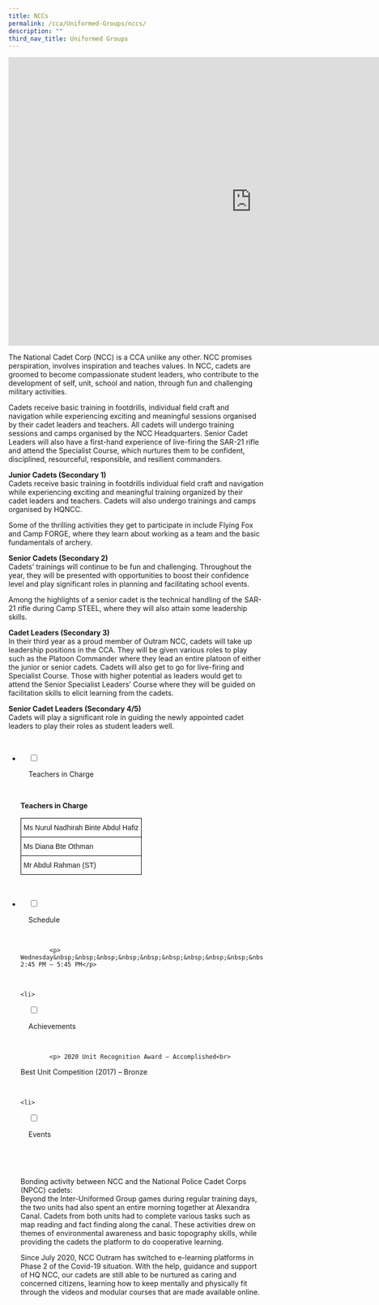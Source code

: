```yaml
---
title: NCCs
permalink: /cca/Uniformed-Groups/nccs/
description: ""
third_nav_title: Uniformed Groups
---
```

<iframe allowfullscreen="true" height="569" width="960" frameborder="0" src="https://docs.google.com/presentation/d/e/2PACX-1vTE2L9pwBZyr0kQoM7t_IYVhD_Yy_40IBSSrk8LYqBCQTDGAaMkBXFoFIkMkzFbMctBNT7yxPVOX722/embed?start=false&amp;loop=false&amp;delayms=3000"></iframe>

The National Cadet Corp (NCC) is a CCA unlike any other. NCC promises perspiration, involves inspiration and teaches values. In NCC, cadets are groomed to become compassionate student leaders, who contribute to the development of self, unit, school and nation, through fun and challenging military activities.  
  
Cadets receive basic training in footdrills, individual field craft and navigation while experiencing exciting and meaningful sessions organised by their cadet leaders and teachers. All cadets will undergo training sessions and camps organised by the NCC Headquarters. Senior Cadet Leaders will also have a first-hand experience of live-firing the SAR-21 rifle and attend the Specialist Course, which nurtures them to be confident, disciplined, resourceful, responsible, and resilient commanders.  
  
**Junior Cadets (Secondary 1)**  
Cadets receive basic training in footdrills individual field craft and navigation while experiencing exciting and meaningful training organized by their cadet leaders and teachers. Cadets will also undergo trainings and camps organised by HQNCC.  
  
Some of the thrilling activities they get to participate in include Flying Fox and Camp FORGE, where they learn about working as a team and the basic fundamentals of archery.  
  
**Senior Cadets (Secondary 2)**  
Cadets’ trainings will continue to be fun and challenging. Throughout the year, they will be presented with opportunities to boost their confidence level and play significant roles in planning and facilitating school events.  
  
Among the highlights of a senior cadet is the technical handling of the SAR-21 rifle during Camp STEEL, where they will also attain some leadership skills.  
  
**Cadet Leaders (Secondary 3)**  
In their third year as a proud member of Outram NCC, cadets will take up leadership positions in the CCA. They will be given various roles to play such as the Platoon Commander where they lead an entire platoon of either the junior or senior cadets. Cadets will also get to go for live-firing and Specialist Course. Those with higher potential as leaders would get to attend the Senior Specialist Leaders’ Course where they will be guided on facilitation skills to elicit learning from the cadets.  
  
**Senior Cadet Leaders (Secondary 4/5)**  
Cadets will play a significant role in guiding the newly appointed cadet leaders to play their roles as student leaders well.

<ul class="jekyllcodex_accordion">

&nbsp;&nbsp;<li>

&nbsp;&nbsp;&nbsp;&nbsp;<input id="accordion1" type="checkbox">

&nbsp;&nbsp;&nbsp;&nbsp;<label for="accordion1">Teachers in Charge</label>

&nbsp;&nbsp;&nbsp;&nbsp;<div>

<p> <b> Teachers in Charge </b><br>

<style type="text/css">
.tg  {border-collapse:collapse;border-spacing:0;}
.tg td{border-color:black;border-style:solid;border-width:1px;font-family:Arial, sans-serif;font-size:14px;
  overflow:hidden;padding:10px 5px;word-break:normal;}
.tg th{border-color:black;border-style:solid;border-width:1px;font-family:Arial, sans-serif;font-size:14px;
  font-weight:normal;overflow:hidden;padding:10px 5px;word-break:normal;}
.tg .tg-0lax{text-align:left;vertical-align:top}
</style>
<table class="tg">
<thead>
  <tr>
    <th class="tg-0lax">Ms Nurul Nadhirah Binte Abdul Hafiz</th>
  </tr>
</thead>
<tbody>
  <tr>
    <td class="tg-0lax">Ms Diana Bte Othman</td>
  </tr>
  <tr>
    <td class="tg-0lax">Mr Abdul Rahman (ST)</td>
  </tr>
</tbody>
</table>	
	</p>

&nbsp;&nbsp;&nbsp;&nbsp;</div>

</li>
	<li>

&nbsp;&nbsp;&nbsp;&nbsp;<input id="accordion2" type="checkbox">

&nbsp;&nbsp;&nbsp;&nbsp;<label for="accordion2">Schedule </label>

&nbsp;&nbsp;&nbsp;&nbsp;<div>

			<p> Wednesday&nbsp;&nbsp;&nbsp;&nbsp;&nbsp;&nbsp;&nbsp;&nbsp;&nbsp;&nbsp;&nbsp;&nbsp;&nbsp;&nbsp;&nbsp;&nbsp; 2:45 PM – 5:45 PM</p>

&nbsp;&nbsp;&nbsp;&nbsp;</div>

</li>
	
	<li>

&nbsp;&nbsp;&nbsp;&nbsp;<input id="accordion3" type="checkbox">

&nbsp;&nbsp;&nbsp;&nbsp;<label for="accordion3">Achievements</label>

&nbsp;&nbsp;&nbsp;&nbsp;<div>

			<p> 2020 Unit Recognition Award – Accomplished<br>  
  
Best Unit Competition (2017) – Bronze</p>

&nbsp;&nbsp;&nbsp;&nbsp;</div>

</li>
	
	<li>

&nbsp;&nbsp;&nbsp;&nbsp;<input id="accordion4" type="checkbox">

&nbsp;&nbsp;&nbsp;&nbsp;<label for="accordion4">Events</label>

&nbsp;&nbsp;&nbsp;&nbsp;<div>

&nbsp;&nbsp;&nbsp;&nbsp;&nbsp;&nbsp;<p> Bonding activity between NCC and the National Police Cadet Corps (NPCC) cadets:  
Beyond the Inter-Uniformed Group games during regular training days, the two units had also spent an entire morning together at Alexandra Canal. Cadets from both units had to complete various tasks such as map reading and fact finding along the canal. These activities drew on themes of environmental awareness and basic topography skills, while providing the cadets the platform to do cooperative learning.<br>  
  
Since July 2020, NCC Outram has switched to e-learning platforms in Phase 2 of the Covid-19 situation. With the help, guidance and support of HQ NCC, our cadets are still able to be nurtured as caring and concerned citizens, learning how to keep mentally and physically fit through the videos and modular courses that are made available online.
			</p>

&nbsp;&nbsp;&nbsp;&nbsp;</div>

</li>
	
	

	
</ul>